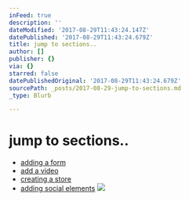 ```yaml
---
inFeed: true
description: ''
dateModified: '2017-08-29T11:43:24.147Z'
datePublished: '2017-08-29T11:43:24.679Z'
title: jump to sections..
author: []
publisher: {}
via: {}
starred: false
datePublishedOriginal: '2017-08-29T11:43:24.679Z'
sourcePath: _posts/2017-08-29-jump-to-sections.md
_type: Blurb

---
```

# jump to sections..

* [adding a form][0]
* [add a video][1]
* [creating a store][2]
* [adding social elements][3]
![](https://the-grid-user-content.s3-us-west-2.amazonaws.com/1ff70c34-7e24-4e6f-864f-a067f0ed6d40.jpg)

[0]: http://forms.abc-xyz.us/
[1]: http://video.abc-xyz.us/
[2]: http://store.abc-xyz.us/
[3]: http://social.abc-xyz.us/
